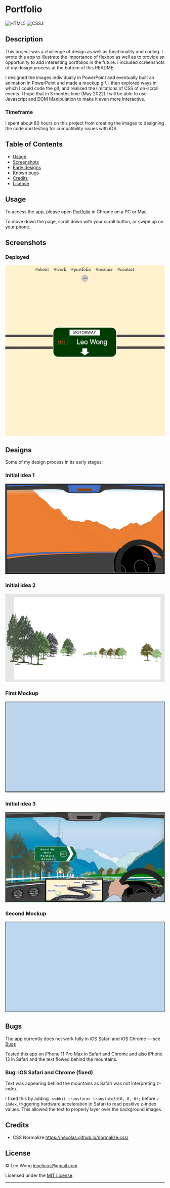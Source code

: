 # Portfolio

![HTML5](https://img.shields.io/badge/html5-%23E34F26.svg?style=for-the-badge&logo=html5&logoColor=white) ![CSS3](https://img.shields.io/badge/css3-%231572B6.svg?style=for-the-badge&logo=css3&logoColor=white)

## Description

This project was a challenge of design as well as functionality and coding. I wrote this app to illustrate the importance of flexbox as well as to provide an opportunity to add interesting portfolios in the future. I included screenshots of my design process at the bottom of this README.

I designed the images individually in PowerPoint and eventually built an animation in PowerPoint and made a mockup gif. I then explored ways in which I could code the gif, and realised the limitations of CSS of on-scroll events. I hope that in 3 months time (May 2022) I will be able to use Javascript and DOM Manipulation to make it even more interactive.

### Timeframe

I spent about 80 hours on this project from creating the images to designing the code and testing for compatibility issues with iOS.

## Table of Contents

-  [Usage](#usage)
-  [Screenshots](#screenshots)
-  [Early designs](#designs)
-  [Known bugs](#bugs)
-  [Credits](#credits)
-  [License](#license)

## Usage

To access the app, please open [Portfolio](https://leoelicos.github.io/bcs-02-portfolio/) in Chrome on a PC or Mac.

To move down the page, scroll down with your scroll button, or swipe up on your phone.

## Screenshots

### Deployed

![Animation](./assets/screenshots/screenshot-of-deployed.jpg)

## Designs

Some of my design process in its early stages:

### Initial idea 1

![Initial Idea 1](./assets/mockups/idea1.png)

### Initial idea 2

![Initial Idea 2](./assets/mockups/idea2.png)

### First Mockup

![First Mockup](./assets/mockups/mockup1.gif)

### Initial idea 3

![Initial Idea 3](./assets/mockups/idea3.jpg)

### Second Mockup

![Second Mockup](./assets/mockups/mockup2.gif)

## Bugs

The app currently does not work fully in iOS Safari and iOS Chrome — see [Bugs](#bugs)

Tested this app on iPhone 11 Pro Max in Safari and Chrome and also iPhone 13 in Safari and the text flowed behind the mountains.

### Bug: iOS Safari and Chrome (fixed)

Text was appearing behind the mountains as Safari was not interpreting z-index.

I fixed this by adding `-webkit-transform: translate3d(0, 0, 0);` before `z-index`, triggering hardware acceleration in Safari to read positive z-index values. This allowed the text to properly layer over the background images.

## Credits

-  CSS Normalize https://necolas.github.io/normalize.css/

## License

&copy; Leo Wong <leoelicos@gmail.com>

Licensed under the [MIT License](./LICENSE.txt).

---

